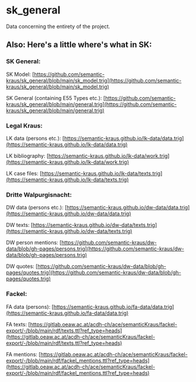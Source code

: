 # sk_general
Data concerning the entirety of the project.

## Also: Here's a little where's what in SK:

### SK General:
SK Model: [https://github.com/semantic-kraus/sk_general/blob/main/sk_model.trig](https://github.com/semantic-kraus/sk_general/blob/main/sk_model.trig)

SK General (containing E55 Types etc.): [https://github.com/semantic-kraus/sk_general/blob/main/general.trig](https://github.com/semantic-kraus/sk_general/blob/main/general.trig)

### Legal Kraus:
LK data (persons etc.): [https://semantic-kraus.github.io/lk-data/data.trig](https://semantic-kraus.github.io/lk-data/data.trig)

LK bibliography: [https://semantic-kraus.github.io/lk-data/work.trig](https://semantic-kraus.github.io/lk-data/work.trig)

LK case files: [https://semantic-kraus.github.io/lk-data/texts.trig](https://semantic-kraus.github.io/lk-data/texts.trig)

### Dritte Walpurgisnacht:
DW data (persons etc.): [https://semantic-kraus.github.io/dw-data/data.trig](https://semantic-kraus.github.io/dw-data/data.trig)

DW texts: [https://semantic-kraus.github.io/dw-data/texts.trig](https://semantic-kraus.github.io/dw-data/texts.trig)

DW person mentions: [https://github.com/semantic-kraus/dw-data/blob/gh-pages/persons.trig](https://github.com/semantic-kraus/dw-data/blob/gh-pages/persons.trig)

DW quotes: [https://github.com/semantic-kraus/dw-data/blob/gh-pages/quotes.trig](https://github.com/semantic-kraus/dw-data/blob/gh-pages/quotes.trig)

### Fackel:
FA data (persons): [https://semantic-kraus.github.io/fa-data/data.trig](https://semantic-kraus.github.io/fa-data/data.trig)

FA texts: [https://gitlab.oeaw.ac.at/acdh-ch/ace/semanticKraus/fackel-export/-/blob/main/rdf/texts.ttl?ref_type=heads](https://gitlab.oeaw.ac.at/acdh-ch/ace/semanticKraus/fackel-export/-/blob/main/rdf/texts.ttl?ref_type=heads)

FA mentions: [https://gitlab.oeaw.ac.at/acdh-ch/ace/semanticKraus/fackel-export/-/blob/main/rdf/fackel_mentions.ttl?ref_type=heads](https://gitlab.oeaw.ac.at/acdh-ch/ace/semanticKraus/fackel-export/-/blob/main/rdf/fackel_mentions.ttl?ref_type=heads)
 
